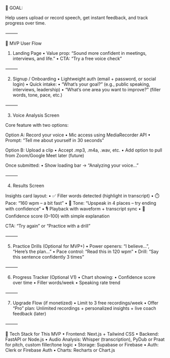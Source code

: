 🎯 GOAL:

Help users upload or record speech, get instant feedback, and track progress over time.

⸻

🔁 MVP User Flow

1. Landing Page
	•	Value prop: “Sound more confident in meetings, interviews, and life.”
	•	CTA: “Try a free voice check”

⸻

2. Signup / Onboarding
	•	Lightweight auth (email + password, or social login)
	•	Quick intake:
	•	“What’s your goal?” (e.g., public speaking, interviews, leadership)
	•	“What’s one area you want to improve?” (filler words, tone, pace, etc.)

⸻

3. Voice Analysis Screen

Core feature with two options:

Option A: Record your voice
	•	Mic access using MediaRecorder API
	•	Prompt: “Tell me about yourself in 30 seconds”

Option B: Upload a clip
	•	Accept .mp3, .m4a, .wav, etc.
	•	Add option to pull from Zoom/Google Meet later (future)

Once submitted:
	•	Show loading bar → “Analyzing your voice…”

⸻

4. Results Screen

Insights card layout:
	•	✅ Filler words detected (highlight in transcript)
	•	⏱️ Pace: “160 wpm – a bit fast”
	•	🎢 Tone: “Upspeak in 4 places – try ending with confidence”
	•	🎙️ Playback with waveform + transcript sync
	•	🧠 Confidence score (0–100) with simple explanation

CTA: “Try again” or “Practice with a drill”

⸻

5. Practice Drills (Optional for MVP+)
	•	Power openers: “I believe…”, “Here’s the plan…”
	•	Pace control: “Read this in 120 wpm”
	•	Drill: “Say this sentence confidently 3 times”

⸻

6. Progress Tracker (Optional V1)
	•	Chart showing:
	•	Confidence score over time
	•	Filler words/week
	•	Speaking rate trend

⸻

7. Upgrade Flow (if monetized)
	•	Limit to 3 free recordings/week
	•	Offer “Pro” plan: Unlimited recordings + personalized insights + live coach feedback (later)

⸻

🔧 Tech Stack for This MVP
	•	Frontend: Next.js + Tailwind CSS
	•	Backend: FastAPI or Node.js
	•	Audio Analysis: Whisper (transcription), PyDub or Praat for pitch, custom filler/tone logic
	•	Storage: Supabase or Firebase
	•	Auth: Clerk or Firebase Auth
	•	Charts: Recharts or Chart.js
